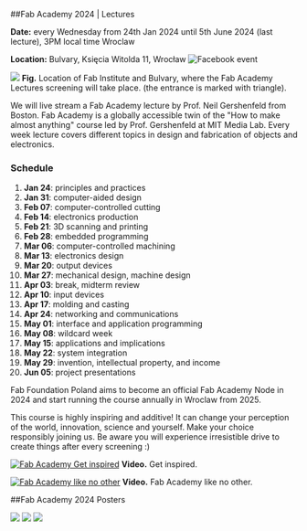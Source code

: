 








##Fab Academy 2024 | Lectures

**Date:** every Wednesday from 24th Jan 2024 until 5th June 2024 (last lecture), 3PM local time Wroclaw

**Location:** Bulvary, Księcia Witolda 11, Wrocław
![Facebook event](https://fb.me/e/1jcyCytem)

![](../../assets/events/240118_mapxs.jpg)
**Fig.** Location of Fab Institute and Bulvary, where the Fab Academy Lectures screening will take place. (the entrance is marked with triangle).

We will live stream a Fab Academy lecture by Prof. Neil Gershenfeld from Boston. Fab Academy is a globally accessible twin of the "How to make almost anything" course led by Prof. Gershenfeld at MIT Media Lab. Every week lecture covers different topics in design and fabrication of objects and electronics.

### Schedule

1. **Jan 24**:  principles and practices
2. **Jan 31**: computer-aided design
3. **Feb 07**: computer-controlled cutting
4. **Feb 14**: electronics production
5. **Feb 21**: 3D scanning and printing
6. **Feb 28**: embedded programming
7. **Mar 06**: computer-controlled machining
8. **Mar 13**: electronics design
9. **Mar 20**: output devices
10. **Mar 27**: mechanical design, machine design
11. **Apr 03**: break, midterm review
12. **Apr 10**: input devices
13. **Apr 17**: molding and casting
14. **Apr 24**: networking and communications
15. **May 01**: interface and application programming
16. **May 08**: wildcard week
17. **May 15**: applications and implications
18. **May 22**: system integration
19. **May 29**: invention, intellectual property, and income
20. **Jun 05**: project presentations

Fab Foundation Poland aims to become an official Fab Academy Node in 2024 and start running the course annually in Wroclaw from 2025.

This course is highly inspiring and additive! It can change your perception of the world, innovation, science and yourself. Make your choice responsibly joining us. Be aware you will experience irresistible drive to create things after every screening :)





[![Fab Academy Get inspired](../../assets/events/fabac2.JPG)](https://youtu.be/EIw-bpKviFQ?si=qU2JLSRT7PSqxNfi)
**Video.** Get inspired.





[![Fab Academy like no other](../../assets/events/fabac1.JPG)](https://youtu.be/L-ttUyseRDU?si=t5fsguHSXWKeFr8x)
**Video.** Fab Academy like no other.

##Fab Academy 2024 Posters

![](../../assets/events/FabAcademy.jpg)
![](../../assets/events/FabAcademy2.jpg)
![](../../assets/events/FabAcademy3.jpg)
